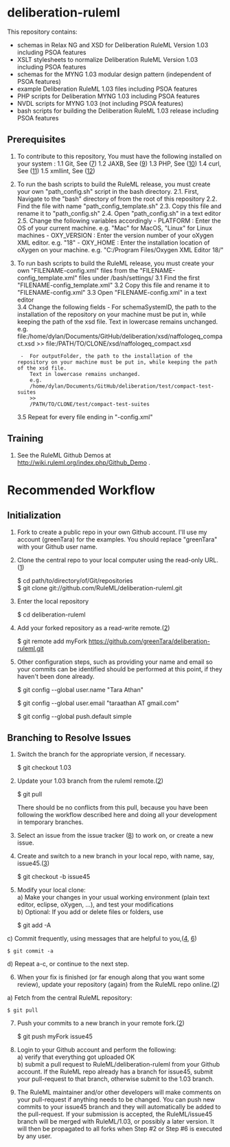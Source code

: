 deliberation-ruleml
===================
 
 This repository contains:
* schemas in Relax NG and XSD for Deliberation RuleML Version 1.03 including PSOA features
* XSLT stylesheets to normalize Deliberation RuleML Version 1.03 including PSOA features
* schemas for the MYNG 1.03 modular design pattern (independent of PSOA features)
* example Deliberation RuleML 1.03 files including PSOA features
* PHP scripts for Deliberation MYNG 1.03 including PSOA features
* NVDL scripts for MYNG 1.03 (not including PSOA features)
* bash scripts for building the Deliberation RuleML 1.03 release including PSOA features
 
Prerequisites
-------------
1. To contribute to this repository, You must have the following installed on your system : 
    1.1 Git, See ([7])
    1.2 JAXB, See ([9])
    1.3 PHP, See ([10])
    1.4 curl, See ([11])
    1.5 xmllint, See ([12])   
        
2. To run the bash scripts to build the RuleML release, you must create your own "path_config.sh" script in the bash directory.
	2.1. First, Navigate to the "bash" directory of from the root of this repository
	2.2. Find the file with name "path_config_template.sh"
	2.3. Copy this file and rename it to "path_config.sh"
	2.4. Open "path_config.sh" in a text editor
	2.5. Change the following variables accordingly
		- PLATFORM : 	Enter the OS of your current machine.
						e.g. "Mac" for MacOS, "Linux" for Linux machines
		- OXY_VERSION : Enter the version number of your oXygen XML editor.
						e.g. "18"
	    - OXY_HOME : 	Enter the installation location of oXygen on your machine.
						e.g. "C:/Program Files/Oxygen XML Editor 18/"
                           
3.  To run bash scripts to build the RuleML release, you must create your own "FILENAME-config.xml" files from the "FILENAME-config_template.xml" files under /bash/settings/ 
    3.1  Find the first "FILENAME-config_template.xml"
    3.2  Copy this file and rename it to "FILENAME-config.xml"
    3.3  Open "FILENAME-config.xml" in a text editor   
    3.4  Change the following fields
         -  For schemaSystemID, the path to the installation of the repository on your machine must be put in, while keeping the path of the xsd file.
            Text in lowercase remains unchanged.
            e.g.
            file:/home/dylan/Documents/GitHub/deliberation/xsd/naffologeq_compact.xsd
            >>
            file:/PATH/TO/CLONE/xsd/naffologeq_compact.xsd
    
         -  For outputFolder, the path to the installation of the repository on your machine must be put in, while keeping the path of the xsd file.
            Text in lowercase remains unchanged.
            e.g.
            /home/dylan/Documents/GitHub/deliberation/test/compact-test-suites
            >>
            /PATH/TO/CLONE/test/compact-test-suites
    3.5  Repeat for every file ending in "-config.xml" 
       

Training
--------
1. See the RuleML Github Demos at http://wiki.ruleml.org/index.php/Github_Demo .

Recommended Workflow
====================

Initialization
--------------
1. Fork to create a public repo in your own Github account. 
I'll use my account (greenTara) for the examples. 
You should replace "greenTara" with your Github user name.

2. Clone the central repo to your local computer using the read-only URL.([1])

    $ cd path/to/directory/of/Git/repositories  
    $ git clone git://github.com/RuleML/deliberation-ruleml.git

3. Enter the local repository

    $ cd deliberation-ruleml
4. Add your forked repository as a read-write remote.([2])

    $ git remote add myFork https://github.com/greenTara/deliberation-ruleml.git

5. Other configuration steps, such as providing your name and email so your commits can be identified
   should be performed at this point, if they haven't been done already.

    $ git config --global user.name "Tara Athan"
    
    $ git config --global user.email "taraathan AT gmail.com"
    
    $ git config --global push.default simple

Branching to Resolve Issues
---------------------------
1. Switch the branch for the appropriate version, if necessary.

    $ git checkout 1.03

2. Update your 1.03 branch from the ruleml remote.([2])
    
    $ git pull
    
    There should be no conflicts from this pull, because you have been following the
    workflow described here and doing all your development in temporary branches.
    
3. Select an issue from the issue tracker ([8]) to work on, or create a new issue.

4. Create and switch to a new branch in your local repo, with name, say, issue45.([3])

    $ git checkout -b issue45 

5. Modify your local clone:  
  a) Make your changes in your usual working environment (plain text editor, eclipse, oXygen, ...), and test your modifications  
  b) Optional: If you add or delete files or folders, use  

    $ git add -A

  c) Commit frequently, using messages that are helpful to you,([4], [6])  

    $ git commit -a
    
  d) Repeat a-c, or continue to the next step.
    
6. When your fix is finished (or far enough along that you want some review), 
  update your repository (again) from the RuleML repo online.([2])
  
  a) Fetch from the central RuleML repository:
  
    $ git pull
    
7. Push your commits to a new branch in your remote fork.([2])

    $ git push myFork issue45
    
8. Login to your Github account  and perform the following:  
  a) verify that everything got uploaded OK  
  b) submit a pull request to RuleML/deliberation-ruleml from your Github account. 
     If the RuleML repo already has a branch for issue45, submit your pull-request to that branch,
     otherwise submit to the 1.03 branch.

9. The RuleML maintainer and/or other developers will make comments on your pull-request if 
anything needs to be changed.
You can push new commits to your issue45 branch and they will automatically be added to the pull-request.
If your submission is accepted, the RuleML/issue45 branch will be merged with RuleML/1.03, or possibly a later version.
It will then be propagated to all forks when Step #2 or Step #6 is 
executed by any user.

[1]:http://git-scm.com/book/en/Git-Basics-Getting-a-Git-Repository
[2]:http://git-scm.com/book/en/Git-Basics-Working-with-Remotes
[3]:http://git-scm.com/book/en/Git-Branching-Basic-Branching-and-Merging
[4]:http://git-scm.com/book/en/Git-Basics-Recording-Changes-to-the-Repository
[5]:http://git-scm.com/book/en/Git-Branching-Rebasing
[6]:http://git-scm.com/book/en/Getting-Started-Git-Basics
[7]:http://git-scm.com/downloads
[8]:https://github.com/RuleML/issues-ruleml
[9]:https://github.com/javaee/jaxb-v2
[10]:http://php.net/manual/en/install.php
[11]:https://curl.haxx.se/
[12]:http://xmlsoft.org/xmllint.html

